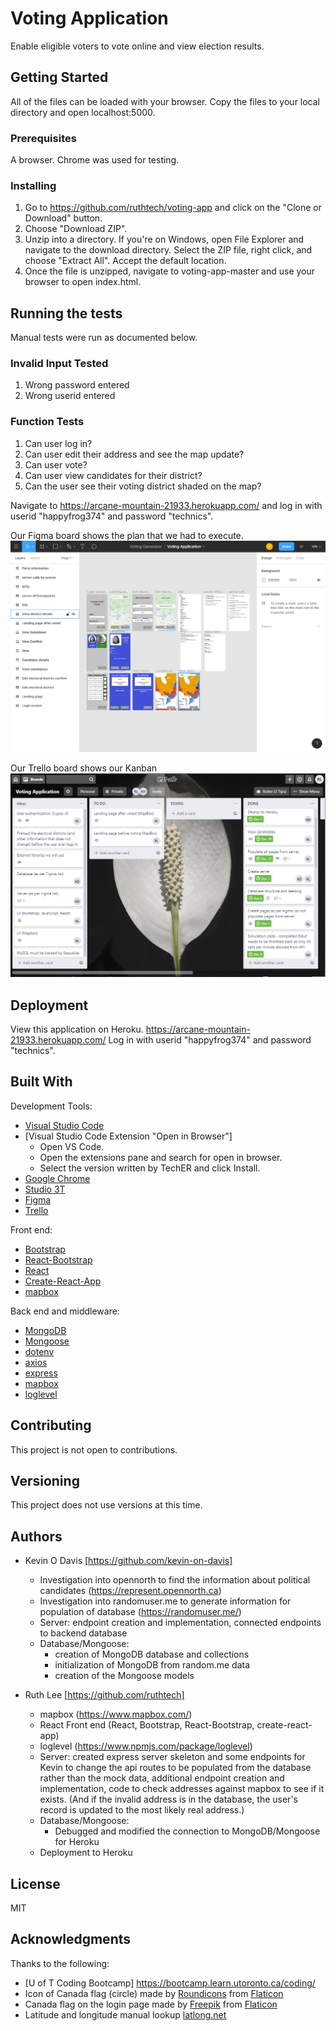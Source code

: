 # Voting Application
Enable eligible voters to vote online and view election results. 

## Getting Started
All of the files can be loaded with your browser. Copy the files to your local directory and open localhost:5000.

### Prerequisites
A browser. Chrome was used for testing. 

### Installing
1. Go to https://github.com/ruthtech/voting-app and click on the "Clone or Download" button. 
2. Choose "Download ZIP". 
3. Unzip into a directory. If you're on Windows, open File Explorer and navigate to the download directory. Select the ZIP file, right click, and choose "Extract All". Accept the default location.
4. Once the file is unzipped, navigate to voting-app-master and use your browser to open index.html.


## Running the tests

Manual tests were run as documented below.

### Invalid Input Tested
1. Wrong password entered
2. Wrong userid entered

### Function Tests
1. Can user log in?
2. Can user edit their address and see the map update?
3. Can user vote? 
4. Can user view candidates for their district?
5. Can the user see their voting district shaded on the map?


Navigate to https://arcane-mountain-21933.herokuapp.com/ and log in with userid "happyfrog374" and password "technics".

Our Figma board shows the plan that we had to execute.
![./demo/figma.gif](./demo/figma.gif)

Our Trello board shows our Kanban
![./demo/trello.jpg](./demo/trello.jpg)


## Deployment
View this application on Heroku.  https://arcane-mountain-21933.herokuapp.com/ Log in with userid "happyfrog374" and password "technics".

## Built With
Development Tools:
  * [Visual Studio Code](https://code.visualstudio.com/docs/setup/setup-overview)
  * [Visual Studio Code Extension "Open in Browser"] 
    * Open VS Code.
    * Open the extensions pane and search for open in browser.
    * Select the version written by TechER and click Install.
  * [Google Chrome](https://www.google.com/chrome/browser/desktop/index.html)
  * [Studio 3T](https://studio3t.com/)
  * [Figma](https://www.figma.com)
  * [Trello](https://trello.com/)

Front end:
  * [Bootstrap](https://getbootstrap.com)
  * [React-Bootstrap](https://react-bootstrap.github.io/)
  * [React](https://reactjs.org/)
  * [Create-React-App](https://github.com/facebook/create-react-app)
  * [mapbox](https://www.mapbox.com/)

Back end and middleware:
  * [MongoDB](https://www.mongodb.com/)
  * [Mongoose](https://www.npmjs.com/package/mongoose)
  * [dotenv](https://www.npmjs.com/package/dotenv)
  * [axios](https://www.npmjs.com/package/axios)
  * [express](https://www.npmjs.com/package/express)
  * [mapbox](https://www.mapbox.com/)
  * [loglevel](https://www.npmjs.com/package/loglevel)


## Contributing
This project is not open to contributions.

## Versioning
This project does not use versions at this time. 

## Authors
* Kevin O Davis [https://github.com/kevin-on-davis]
   * Investigation into opennorth to find the information about political candidates (https://represent.opennorth.ca)
   * Investigation into randomuser.me to generate information for population of database (https://randomuser.me/)
   * Server: endpoint creation and implementation, connected endpoints to backend database
   * Database/Mongoose: 
      * creation of MongoDB database and collections
      * initialization of MongoDB from random.me data
      * creation of the Mongoose models

* Ruth Lee [https://github.com/ruthtech]
   * mapbox (https://www.mapbox.com/)
   * React Front end (React, Bootstrap, React-Bootstrap, create-react-app)
   * loglevel (https://www.npmjs.com/package/loglevel)
   * Server: created express server skeleton and some endpoints for Kevin to change the api routes to be populated from the database rather than the mock data, additional endpoint creation and implementation, code to check addresses against mapbox to see if it exists. (And if the invalid address is in the database, the user's record is updated to the most likely real address.)
   * Database/Mongoose:
       * Debugged and modified the connection to MongoDB/Mongoose for Heroku
   * Deployment to Heroku

## License
MIT

## Acknowledgments
Thanks to the following:
* [U of T Coding Bootcamp] https://bootcamp.learn.utoronto.ca/coding/
* Icon of Canada flag (circle) made by [Roundicons](https://www.flaticon.com/authors/roundicons) from [Flaticon](https://www.flaticon.com/)
* Canada flag on the login page made by [Freepik](https://www.flaticon.com/authors/freepik) from [Flaticon](https://www.flaticon.com)
* Latitude and longitude manual lookup [latlong.net](https://www.latlong.net/)


  
